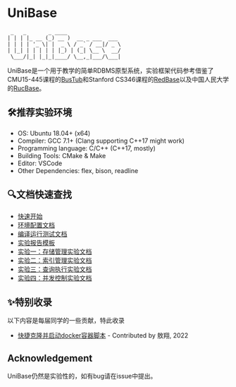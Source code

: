 # UniBase

```
 _   _       _ ____                 
| | | |_ __ (_) __ )  __ _ ___  ___ 
| | | | '_ \| |  _ \ / _` / __|/ _ \
| |_| | | | | | |_) | (_| \__ \  __/
 \___/|_| |_|_|____/ \__,_|___/\___|
```

UniBase是一个用于教学的简单RDBMS原型系统，实验框架代码参考借鉴了CMU15-445课程的[BusTub](https://github.com/cmu-db/bustub)和Stanford CS346课程的[RedBase](https://web.stanford.edu/class/cs346/2015/redbase.html)以及中国人民大学的[RucBase](https://github.com/ruc-deke/rucbase-lab)。

## :hammer_and_wrench:推荐实验环境

 - OS: Ubuntu 18.04+ (x64)
 - Compiler: GCC 7.1+ (Clang supporting C++17 might work)
 - Programming language: C/C++ (C++17, mostly)
 - Building Tools: CMake & Make
 - Editor: VSCode
 - Other Dependencies: flex, bison, readline

## :mag:文档快速查找

- [快速开始](./docs/tutorial.md)
- [环境配置文档](./docs/base-env-setup.md)
- [编译运行测试文档]()
- [实验报告模板](./misc/lab-report-template.doc)
- [实验一：存储管理实验文档]()
- [实验二：索引管理实验文档]()
- [实验三：查询执行实验文档]()
- [实验四：并发控制实验文档]()

## :sparkles:特别收录

以下内容是每届同学的一些贡献，特此收录

- [快捷克隆并启动docker容器脚本](./misc/quick-start.bat) - Contributed by 敖翔, 2022

## Acknowledgement

UniBase仍然是实验性的，如有bug请在issue中提出。
